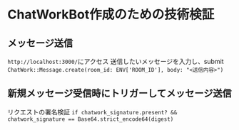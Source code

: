 # ChatWorkBot作成のための技術検証

## メッセージ送信
`http://localhost:3000/`にアクセス
送信したいメッセージを入力し、submit
`ChatWork::Message.create(room_id: ENV['ROOM_ID'], body: "<送信内容>")`

## 新規メッセージ受信時にトリガーしてメッセージ送信
リクエストの署名検証
`if chatwork_signature.present? && chatwork_signature == Base64.strict_encode64(digest)`
